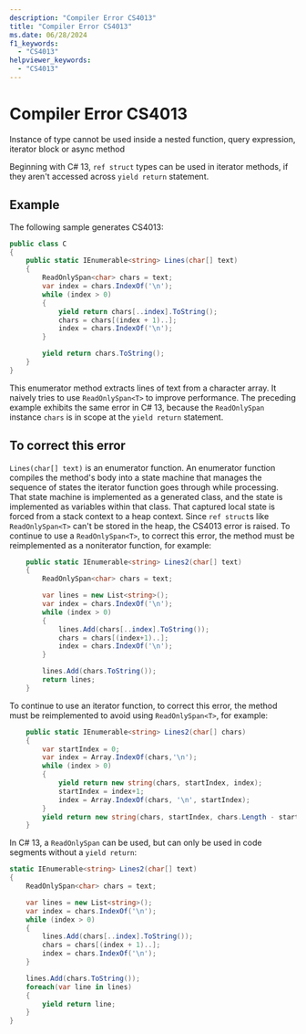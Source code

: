 ```yaml
---
description: "Compiler Error CS4013"
title: "Compiler Error CS4013"
ms.date: 06/28/2024
f1_keywords:
  - "CS4013"
helpviewer_keywords:
  - "CS4013"
---
```

# Compiler Error CS4013

Instance of type cannot be used inside a nested function, query expression, iterator block or async method

Beginning with C# 13, `ref struct` types can be used in iterator methods, if they aren't accessed across `yield return` statement.

## Example

 The following sample generates CS4013:

```csharp
public class C
{
    public static IEnumerable<string> Lines(char[] text)
    {
        ReadOnlySpan<char> chars = text;
        var index = chars.IndexOf('\n');
        while (index > 0)
        {
            yield return chars[..index].ToString();
            chars = chars[(index + 1)..];
            index = chars.IndexOf('\n');
        }

        yield return chars.ToString();
    }
}
```

This enumerator method extracts lines of text from a character array.  It naively tries to use `ReadOnlySpan<T>` to improve performance. The preceding example exhibits the same error in C# 13, because the `ReadOnlySpan` instance `chars` is in scope at the `yield return` statement.

## To correct this error

`Lines(char[] text)` is an enumerator function.  An enumerator function compiles the method's body into a state machine that manages the sequence of states the iterator function goes through while processing.   That state machine is implemented as a generated class, and the state is implemented as variables within that class.  That captured local state is forced from a stack context to a heap context.  Since `ref struct`s like `ReadOnlySpan<T>` can't be stored in the heap, the CS4013 error is raised.  To continue to use a `ReadOnlySpan<T>`, to correct this error, the method must be reimplemented as a noniterator function, for example:

```csharp
    public static IEnumerable<string> Lines2(char[] text)
    {
        ReadOnlySpan<char> chars = text;

        var lines = new List<string>();
        var index = chars.IndexOf('\n');
        while (index > 0)
        {
            lines.Add(chars[..index].ToString());
            chars = chars[(index+1)..];
            index = chars.IndexOf('\n');
        }

        lines.Add(chars.ToString());
        return lines;
    }
```

To continue to use an iterator function, to correct this error, the method must be reimplemented to avoid using `ReadOnlySpan<T>`, for example:

```csharp
    public static IEnumerable<string> Lines2(char[] chars)
    {
        var startIndex = 0;
        var index = Array.IndexOf(chars,'\n');
        while (index > 0)
        {
            yield return new string(chars, startIndex, index);
            startIndex = index+1;
            index = Array.IndexOf(chars, '\n', startIndex);
        }
        yield return new string(chars, startIndex, chars.Length - startIndex);
    }
```

In C# 13, a `ReadOnlySpan` can be used, but can only be used in code segments without a `yield return`:

```csharp
static IEnumerable<string> Lines2(char[] text)
{
    ReadOnlySpan<char> chars = text;

    var lines = new List<string>();
    var index = chars.IndexOf('\n');
    while (index > 0)
    {
        lines.Add(chars[..index].ToString());
        chars = chars[(index + 1)..];
        index = chars.IndexOf('\n');
    }

    lines.Add(chars.ToString());
    foreach(var line in lines)
    {
        yield return line;
    }
}
```
